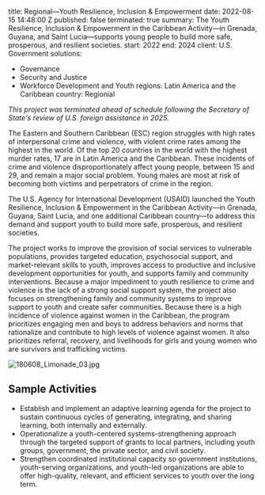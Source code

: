 
title: Regional—Youth Resilience, Inclusion & Empowerment
date: 2022-08-15 14:48:00 Z
published: false
terminated: true
summary: The Youth Resilience, Inclusion & Empowerment in the Caribbean Activity—in
  Grenada, Guyana, and Saint Lucia—supports young people to build more safe, prosperous,
  and resilient societies.
start: 2022
end: 2024
client: U.S. Government
solutions:
- Governance
- Security and Justice
- Workforce Development and Youth
regions: Latin America and the Caribbean
country: Regionial


<aside><em>This project was terminated ahead of schedule following the Secretary of State's review of U.S. foreign assistance in 2025.</em></aside>

The Eastern and Southern Caribbean (ESC) region struggles with high rates of interpersonal crime and violence, with violent crime rates among the highest in the world. Of the top 20 countries in the world with the highest murder rates, 17 are in Latin America and the Caribbean. These incidents of crime and violence disproportionately affect young people, between 15 and 29, and remain a major social problem. Young males are most at risk of becoming both victims and perpetrators of crime in the region.

The U.S. Agency for International Development (USAID) launched the Youth Resilience, Inclusion & Empowerment in the Caribbean Activity—in Grenada, Guyana, Saint Lucia, and one additional Caribbean country—to address this demand and support youth to build more safe, prosperous, and resilient societies.

The project works to improve the provision of social services to vulnerable populations, provides targeted education, psychosocial support, and market-relevant skills to youth, improves access to productive and inclusive development opportunities for youth, and supports family and community interventions. Because a major impediment to youth resilience to crime and violence is the lack of a strong social support system, the project also focuses on strengthening family and community systems to improve support to youth and create safer communities. Because there is a high incidence of violence against women in the Caribbean, the program prioritizes engaging men and boys to address behaviors and norms that rationalize and contribute to high levels of violence against women. It also prioritizes referral, recovery, and livelihoods for girls and young women who are survivors and trafficking victims.

![180608_Limonade_03.jpg](/uploads/180608_Limonade_03.jpg)

## Sample Activities

* Establish and implement an adaptive learning agenda for the project to sustain continuous cycles of generating, integrating, and sharing learning, both internally and externally.
* Operationalize a youth-centered systems-strengthening approach through the targeted support of grants to local partners, including youth groups, government, the private sector, and civil society.
* Strengthen coordinated institutional capacity so government institutions, youth-serving organizations, and youth-led organizations are able to offer high-quality, relevant, and efficient services to youth over the long term.
